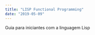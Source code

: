 ```yaml
---
title: "LISP Functional Programming"
date: "2019-05-09"
---
```


Guia para iniciantes com a linguagem Lisp